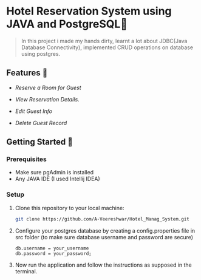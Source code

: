 # Hotel Reservation System using JAVA and PostgreSQL🏨

> In this project i made my hands dirty, learnt a lot about JDBC(Java Database Connectivity), implemented CRUD operations on database using postgres.

## Features 🌟

- *Reserve a Room for Guest*

- *View Reservation Details*.

- *Edit Guest Info*

- *Delete Guest Record*

## Getting Started 🚀

### Prerequisites

- Make sure pgAdmin is installed
- Any JAVA IDE (I used Intellij IDEA)

### Setup

1. Clone this repository to your local machine:

   ```sh
   git clone https://github.com/A-Veereshwar/Hotel_Manag_System.git

2. Configure your postgres database by creating a config.properties file in src folder (to make sure database username and password are secure)
   ```
   db.username = your_username
   db.password = your_password;
   
3. Now run the application and follow the instructions as supposed in the terminal.
